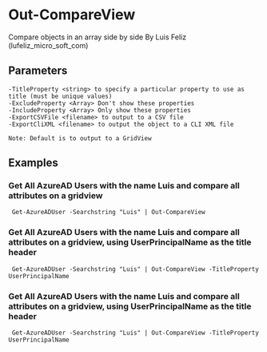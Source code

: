 # Out-CompareView

 Compare objects in an array side by side
 By Luis Feliz (lufeliz_micro_soft_com)

## Parameters
	-TitleProperty <string> to specify a particular property to use as title (must be unique values)
	-ExcludeProperty <Array> Don't show these properties
	-IncludeProperty <Array> Only show these properties
    -ExportCSVFile <filename> to output to a CSV file
    -ExportCliXML <filename> to output the object to a CLI XML file
    
    Note: Default is to output to a GridView

## Examples
	
### Get All AzureAD Users with the name Luis and compare all attributes on a gridview

     Get-AzureADUser -Searchstring "Luis" | Out-CompareView


### Get All AzureAD Users with the name Luis and compare all attributes on  a gridview, using UserPrincipalName as the title header

     Get-AzureADUser -Searchstring "Luis" | Out-CompareView -TitleProperty UserPrincipalName

### Get All AzureAD Users with the name Luis and compare all attributes on  a gridview, using UserPrincipalName as the title header

     Get-AzureADUser -Searchstring "Luis" | Out-CompareView -TitleProperty UserPrincipalName

